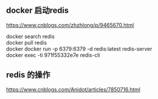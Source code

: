 ## docker 启动redis
https://www.cnblogs.com/zhzhlong/p/9465670.html

docker search redis  
docker pull redis  
docker docker run -p 6379:6379 -d redis:latest redis-server  
docker exec -ti 971f55332e7e  redis-cli  

## redis 的操作
https://www.cnblogs.com/Anidot/articles/7850716.html